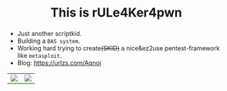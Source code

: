 <h1 align="center">This is rULe4Ker4pwn</h1>
<h3 align="center"></h3>

 - Just another scriptkid.
 - Building a `BAS system`.
 - Working hard trying to create~~(SKID)~~ a nice&ez2use pentest-framework like `metasploit`.
 - Blog: https://urlzs.com/Aqnoj

<table>
    <tr>
        <td >
            <center><img src="https://github-readme-stats.vercel.app/api?username=ruleaker&show_icons=true&hide_border=true&theme=jolly" ></center>
        </td>
        <td >
            <center><img src="https://github-readme-stats.vercel.app/api?username=ruleaker&show_icons=true&hide_border=true&theme=midnight-purple" ></center>
        </td>
    </tr>
</table>

